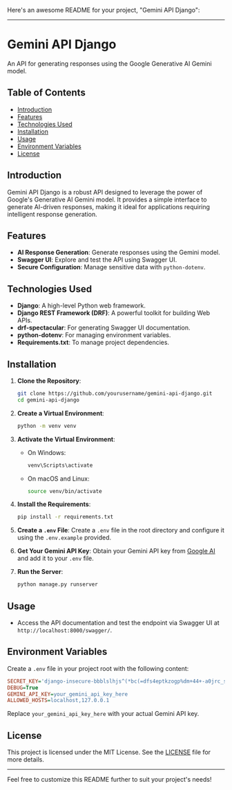 Here's an awesome README for your project, "Gemini API Django":

---

# Gemini API Django

An API for generating responses using the Google Generative AI Gemini model.

## Table of Contents

- [Introduction](#introduction)
- [Features](#features)
- [Technologies Used](#technologies-used)
- [Installation](#installation)
- [Usage](#usage)
- [Environment Variables](#environment-variables)
- [License](#license)

## Introduction

Gemini API Django is a robust API designed to leverage the power of Google's Generative AI Gemini model. It provides a simple interface to generate AI-driven responses, making it ideal for applications requiring intelligent response generation.

## Features

- **AI Response Generation**: Generate responses using the Gemini model.
- **Swagger UI**: Explore and test the API using Swagger UI.
- **Secure Configuration**: Manage sensitive data with `python-dotenv`.

## Technologies Used

- **Django**: A high-level Python web framework.
- **Django REST Framework (DRF)**: A powerful toolkit for building Web APIs.
- **drf-spectacular**: For generating Swagger UI documentation.
- **python-dotenv**: For managing environment variables.
- **Requirements.txt**: To manage project dependencies.

## Installation

1. **Clone the Repository**:
   ```bash
   git clone https://github.com/yourusername/gemini-api-django.git
   cd gemini-api-django
   ```

2. **Create a Virtual Environment**:
   ```bash
   python -m venv venv
   ```

3. **Activate the Virtual Environment**:
   - On Windows:
     ```bash
     venv\Scripts\activate
     ```
   - On macOS and Linux:
     ```bash
     source venv/bin/activate
     ```

4. **Install the Requirements**:
   ```bash
   pip install -r requirements.txt
   ```

5. **Create a `.env` File**:
   Create a `.env` file in the root directory and configure it using the `.env.example` provided.

6. **Get Your Gemini API Key**:
   Obtain your Gemini API key from [Google AI](https://ai.google.dev/) and add it to your `.env` file.

7. **Run the Server**:
   ```bash
   python manage.py runserver
   ```

## Usage

- Access the API documentation and test the endpoint via Swagger UI at `http://localhost:8000/swagger/`.

## Environment Variables

Create a `.env` file in your project root with the following content:

```ini
SECRET_KEY='django-insecure-bbblslhjs^(*bc(=dfs4eptkzogp%dm+44+-a0jrc_sqtg_o40'
DEBUG=True
GEMINI_API_KEY=your_gemini_api_key_here
ALLOWED_HOSTS=localhost,127.0.0.1
```

Replace `your_gemini_api_key_here` with your actual Gemini API key.

## License

This project is licensed under the MIT License. See the [LICENSE](LICENSE) file for more details.

---

Feel free to customize this README further to suit your project's needs!